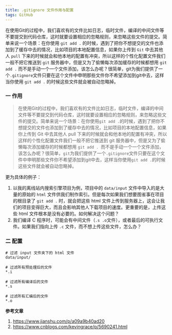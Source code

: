 ```yaml
---
title: .gitignore 文件作用与配置
tags: GitHub
---
```




在使用Git的过程中，我们喜欢有的文件比如日志，临时文件，编译的中间文件等不要提交到代码仓库，这时就要设置相应的忽略规则，来忽略这些文件的提交。简单来说一个场景：在你使用 `git add .` 的时候，遇到了把你不想提交的文件也添加到了缓存中去的情况，比如项目的本地配置信息，如果你上传到 `Git` 中去其他人 `pull` 下来的时候就会和他本地的配置有冲突，所以这样的个性化配置文件我们一般不把它推送到 `git` 服务器中，但是又为了偷懒每次添加缓存的时候都想用 `git add .` 而不是手动一个一个文件添加，该怎么办呢？很简单，git为我们提供了一个`.gitignore`文件只要在这个文件中申明那些文件你不希望添加到git中去，这样当你使用 `git add .` 的时候这些文件就会被自动忽略掉。

### 一 作用

> 在使用Git的过程中，我们喜欢有的文件比如日志，临时文件，编译的中间文件等不要提交到代码仓库，这时就要设置相应的忽略规则，来忽略这些文件的提交。简单来说一个场景：在你使用` git add . `的时候，遇到了把你不想提交的文件也添加到了缓存中去的情况，比如项目的本地配置信息，如果你上传到 Git 中去其他人 pull 下来的时候就会和他本地的配置有冲突，所以这样的个性化配置文件我们一般不把它推送到 git 服务器中，但是又为了偷懒每次添加缓存的时候都想用 `git add . `而不是手动一个一个文件添加，该怎么办呢？很简单，`git`为我们提供了一个`.gitignore`文件只要在这个文件中申明那些文件你不希望添加到git中去，这样当你使用` git add . `的时候这些文件就会被自动忽略掉。

更为具体的例子：

1. 以我的离线站内搜索引擎项目为例，项目中的 `data/input` 文件中导入的是大量的原始的 `html` 文件供我们制作索引。但是每次如果我们想要图省事在项目的根目录了 `git add .` 时，就会把这些 html 文件上传到服务器上，这会让我们的项目变得巨大，而且会影响其他人下载项目的速度。更重要的是，上传这些 html 文件根本是没有必要的。如何解决这个问题？
2. 我们编译 C 程序时，可能会有中间文件（`.s .o`文件），或者最后的可执行文件。如果我们指向上传 `.c` 文件，而不想上传这些文件，怎么办？



### 二 配置

```
# 过滤 input 文件夹下的 html 文件
data/input/

# 过滤所有预处理后的文件
*.i

# 过滤所有编译后的文件
*.s

# 过滤所有汇编后的文件
*.o
```



**参考文章**

1. https://www.jianshu.com/p/a09a9b40ad20
2. https://www.cnblogs.com/kevingrace/p/5690241.html